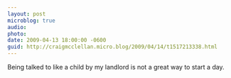 ```yaml
---
layout: post
microblog: true
audio: 
photo: 
date: 2009-04-13 18:00:00 -0600
guid: http://craigmcclellan.micro.blog/2009/04/14/t1517213338.html
---
```

Being talked to like a child by my landlord is not a great way to start a day.
